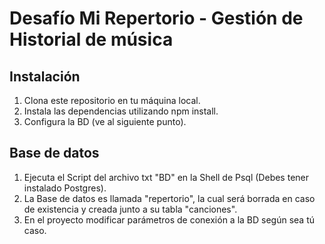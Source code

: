 # Desafío Mi Repertorio - Gestión de Historial de música

## Instalación

1. Clona este repositorio en tu máquina local.
2. Instala las dependencias utilizando npm install.
3. Configura la BD (ve al siguiente punto).

## Base de datos

1. Ejecuta el Script del archivo txt "BD" en la Shell de Psql (Debes tener instalado Postgres).
2. La Base de datos es llamada "repertorio", la cual será borrada en caso de existencia y creada junto a su tabla "canciones".
3. En el proyecto modificar parámetros de conexión a la BD según sea tú caso.


